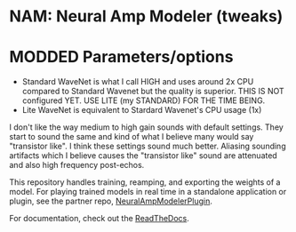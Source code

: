 # NAM: Neural Amp Modeler (tweaks)
# MODDED Parameters/options

* Standard WaveNet is what I call HIGH and uses around 2x CPU compared to Standard Wavenet but the quality is superior. THIS IS NOT configured YET. USE LITE (my STANDARD) FOR THE TIME BEING.
* Lite WaveNet is equivalent to Stardard Wavenet's CPU usage (1x)

I don't like the way medium to high gain sounds with default settings. They start to sound the same and kind of what I believe many would say "transistor like". I think these settings sound much better. Aliasing sounding artifacts which I believe causes the "transistor like" sound are attenuated and also high frequency post-echos.

This repository handles training, reamping, and exporting the weights of a model.
For playing trained models in real time in a standalone application or plugin, see the partner repo,
[NeuralAmpModelerPlugin](https://github.com/sdatkinson/NeuralAmpModelerPlugin).

For documentation, check out the [ReadTheDocs](https://neural-amp-modeler.readthedocs.io).
